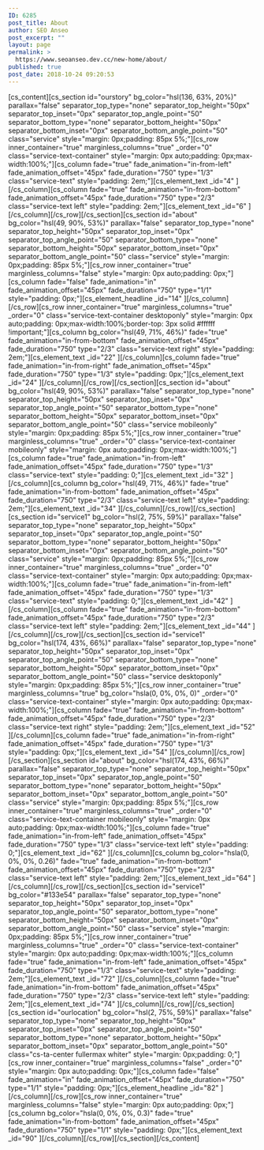 ```yaml
---
ID: 6285
post_title: About
author: SEO Anseo
post_excerpt: ""
layout: page
permalink: >
  https://www.seoanseo.dev.cc/new-home/about/
published: true
post_date: 2018-10-24 09:20:53
---
```

[cs_content][cs_section id="ourstory" bg_color="hsl(136, 63%, 20%)" parallax="false" separator_top_type="none" separator_top_height="50px" separator_top_inset="0px" separator_top_angle_point="50" separator_bottom_type="none" separator_bottom_height="50px" separator_bottom_inset="0px" separator_bottom_angle_point="50" class="service" style="margin: 0px;padding: 85px 5%;"][cs_row inner_container="true" marginless_columns="true" _order="0" class="service-text-container" style="margin: 0px auto;padding: 0px;max-width:100%;"][cs_column fade="true" fade_animation="in-from-left" fade_animation_offset="45px" fade_duration="750" type="1/3" class="service-text" style="padding: 2em;"][cs_element_text _id="4" ][/cs_column][cs_column fade="true" fade_animation="in-from-bottom" fade_animation_offset="45px" fade_duration="750" type="2/3" class="service-text left" style="padding: 2em;"][cs_element_text _id="6" ][/cs_column][/cs_row][/cs_section][cs_section id="about" bg_color="hsl(49, 90%, 53%)" parallax="false" separator_top_type="none" separator_top_height="50px" separator_top_inset="0px" separator_top_angle_point="50" separator_bottom_type="none" separator_bottom_height="50px" separator_bottom_inset="0px" separator_bottom_angle_point="50" class="service" style="margin: 0px;padding: 85px 5%;"][cs_row inner_container="true" marginless_columns="false" style="margin: 0px auto;padding: 0px;"][cs_column fade="false" fade_animation="in" fade_animation_offset="45px" fade_duration="750" type="1/1" style="padding: 0px;"][cs_element_headline _id="14" ][/cs_column][/cs_row][cs_row inner_container="true" marginless_columns="true" _order="0" class="service-text-container desktoponly" style="margin: 0px auto;padding: 0px;max-width:100%;border-top: 3px solid #ffffff !important;"][cs_column bg_color="hsl(49, 71%, 46%)" fade="true" fade_animation="in-from-bottom" fade_animation_offset="45px" fade_duration="750" type="2/3" class="service-text right" style="padding: 2em;"][cs_element_text _id="22" ][/cs_column][cs_column fade="true" fade_animation="in-from-right" fade_animation_offset="45px" fade_duration="750" type="1/3" style="padding: 0px;"][cs_element_text _id="24" ][/cs_column][/cs_row][/cs_section][cs_section id="about" bg_color="hsl(49, 90%, 53%)" parallax="false" separator_top_type="none" separator_top_height="50px" separator_top_inset="0px" separator_top_angle_point="50" separator_bottom_type="none" separator_bottom_height="50px" separator_bottom_inset="0px" separator_bottom_angle_point="50" class="service mobileonly" style="margin: 0px;padding: 85px 5%;"][cs_row inner_container="true" marginless_columns="true" _order="0" class="service-text-container mobileonly" style="margin: 0px auto;padding: 0px;max-width:100%;"][cs_column fade="true" fade_animation="in-from-left" fade_animation_offset="45px" fade_duration="750" type="1/3" class="service-text" style="padding: 0;"][cs_element_text _id="32" ][/cs_column][cs_column bg_color="hsl(49, 71%, 46%)" fade="true" fade_animation="in-from-bottom" fade_animation_offset="45px" fade_duration="750" type="2/3" class="service-text left" style="padding: 2em;"][cs_element_text _id="34" ][/cs_column][/cs_row][/cs_section][cs_section id="service1" bg_color="hsl(2, 75%, 59%)" parallax="false" separator_top_type="none" separator_top_height="50px" separator_top_inset="0px" separator_top_angle_point="50" separator_bottom_type="none" separator_bottom_height="50px" separator_bottom_inset="0px" separator_bottom_angle_point="50" class="service" style="margin: 0px;padding: 85px 5%;"][cs_row inner_container="true" marginless_columns="true" _order="0" class="service-text-container" style="margin: 0px auto;padding: 0px;max-width:100%;"][cs_column fade="true" fade_animation="in-from-left" fade_animation_offset="45px" fade_duration="750" type="1/3" class="service-text" style="padding: 0;"][cs_element_text _id="42" ][/cs_column][cs_column fade="true" fade_animation="in-from-bottom" fade_animation_offset="45px" fade_duration="750" type="2/3" class="service-text left" style="padding: 2em;"][cs_element_text _id="44" ][/cs_column][/cs_row][/cs_section][cs_section id="service1" bg_color="hsl(174, 43%, 66%)" parallax="false" separator_top_type="none" separator_top_height="50px" separator_top_inset="0px" separator_top_angle_point="50" separator_bottom_type="none" separator_bottom_height="50px" separator_bottom_inset="0px" separator_bottom_angle_point="50" class="service desktoponly" style="margin: 0px;padding: 85px 5%;"][cs_row inner_container="true" marginless_columns="true" bg_color="hsla(0, 0%, 0%, 0)" _order="0" class="service-text-container" style="margin: 0px auto;padding: 0px;max-width:100%;"][cs_column fade="true" fade_animation="in-from-bottom" fade_animation_offset="45px" fade_duration="750" type="2/3" class="service-text right" style="padding: 2em;"][cs_element_text _id="52" ][/cs_column][cs_column fade="true" fade_animation="in-from-right" fade_animation_offset="45px" fade_duration="750" type="1/3" style="padding: 0px;"][cs_element_text _id="54" ][/cs_column][/cs_row][/cs_section][cs_section id="about" bg_color="hsl(174, 43%, 66%)" parallax="false" separator_top_type="none" separator_top_height="50px" separator_top_inset="0px" separator_top_angle_point="50" separator_bottom_type="none" separator_bottom_height="50px" separator_bottom_inset="0px" separator_bottom_angle_point="50" class="service" style="margin: 0px;padding: 85px 5%;"][cs_row inner_container="true" marginless_columns="true" _order="0" class="service-text-container mobileonly" style="margin: 0px auto;padding: 0px;max-width:100%;"][cs_column fade="true" fade_animation="in-from-left" fade_animation_offset="45px" fade_duration="750" type="1/3" class="service-text left" style="padding: 0;"][cs_element_text _id="62" ][/cs_column][cs_column bg_color="hsla(0, 0%, 0%, 0.26)" fade="true" fade_animation="in-from-bottom" fade_animation_offset="45px" fade_duration="750" type="2/3" class="service-text left" style="padding: 2em;"][cs_element_text _id="64" ][/cs_column][/cs_row][/cs_section][cs_section id="service1" bg_color="#133e54" parallax="false" separator_top_type="none" separator_top_height="50px" separator_top_inset="0px" separator_top_angle_point="50" separator_bottom_type="none" separator_bottom_height="50px" separator_bottom_inset="0px" separator_bottom_angle_point="50" class="service" style="margin: 0px;padding: 85px 5%;"][cs_row inner_container="true" marginless_columns="true" _order="0" class="service-text-container" style="margin: 0px auto;padding: 0px;max-width:100%;"][cs_column fade="true" fade_animation="in-from-left" fade_animation_offset="45px" fade_duration="750" type="1/3" class="service-text" style="padding: 2em;"][cs_element_text _id="72" ][/cs_column][cs_column fade="true" fade_animation="in-from-bottom" fade_animation_offset="45px" fade_duration="750" type="2/3" class="service-text left" style="padding: 2em;"][cs_element_text _id="74" ][/cs_column][/cs_row][/cs_section][cs_section id="ourlocation" bg_color="hsl(2, 75%, 59%)" parallax="false" separator_top_type="none" separator_top_height="50px" separator_top_inset="0px" separator_top_angle_point="50" separator_bottom_type="none" separator_bottom_height="50px" separator_bottom_inset="0px" separator_bottom_angle_point="50" class="cs-ta-center fullermax whiter" style="margin: 0px;padding: 0;"][cs_row inner_container="true" marginless_columns="false" _order="0" style="margin: 0px auto;padding: 0px;"][cs_column fade="false" fade_animation="in" fade_animation_offset="45px" fade_duration="750" type="1/1" style="padding: 0px;"][cs_element_headline _id="82" ][/cs_column][/cs_row][cs_row inner_container="true" marginless_columns="false" style="margin: 0px auto;padding: 0px;"][cs_column bg_color="hsla(0, 0%, 0%, 0.3)" fade="true" fade_animation="in-from-bottom" fade_animation_offset="45px" fade_duration="750" type="1/1" style="padding: 0px;"][cs_element_text _id="90" ][/cs_column][/cs_row][/cs_section][/cs_content]